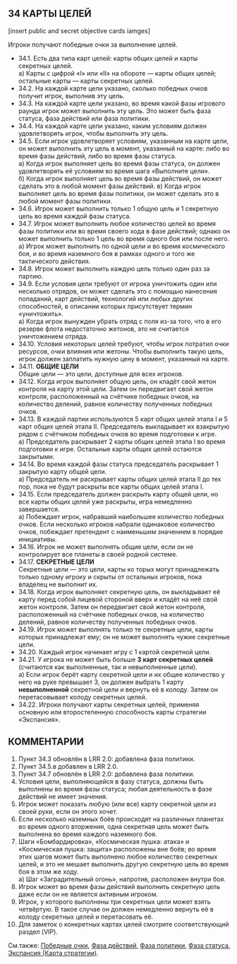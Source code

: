 34 КАРТЫ ЦЕЛЕЙ
---

[insert public and secret objective cards iamges]

Игроки получают победные очки за выполнение целей.
* 34.1. Есть два типа карт целей: карты общих целей и карты секретных целей.  
  а) Карты с цифрой «I» или «II» на обороте — карты общих целей; остальные карты — карты секретных целей.
* 34.2. На каждой карте цели указано, сколько победных очков получит игрок, выполнив эту цель.
* 34.3. На каждой карте цели указано, во время какой фазы игрового раунда игрок может выполнить эту цель. Это может быть фаза статуса, фаза действий или фаза политики.
* 34.4. На каждой карте цели указано, каким условиям должен удовлетворять игрок, чтобы выполнить эту цель.
* 34.5. Если игрок удовлетворяет условиям, указанным на карте цели, он может выполнить эту цель в момент, указанный на карте: либо во время фазы действий, либо во время фазы статуса.  
  а) Когда игрок выполняет цель во время фазы статуса, он должен удовлетворять её условиям во время шага «Выполните цели».  
  б) Когда игрок выполняет цель во время фазы действий, он может сделать это в любой момент фазы действий.
  в) Когда игрок выполняет цель во время фазы политики, он может сделать это в любой момент фазы политики.
* 34.6. Игрок может выполнить только 1 общую цель и 1 секретную цель во время каждой фазы статуса.
* 34.7. Игрок может выполнить любое количество целей во время фазы политики или во время своего хода в фазе действий; однако он может выполнить только 1 цель во время одного боя или после него.  
  а) Игрок может выполнить по одной цели и во время космического боя, и во время наземного боя в рамках одного и того же тактического действия.
* 34.8. Игрок может выполнить каждую цель только один раз за партию.
* 34.9. Если условия цели требуют от игрока уничтожить один или несколько отрядов, он может сделать это с помощью нанесения попаданий, карт действий, технологий или 
любых других способностей, в описании которых присутствует термин «уничтожить».  
  а) Когда игрок вынужден убрать отряд с поля из-за того, что в его резерве флота недостаточно жетонов, это не считается уничтожением отряда.
* 34.10. Условия некоторых целей требуют, чтобы игрок потратил очки ресурсов, очки влияния или жетоны. Чтобы выполнить такую цель, игрок должен заплатить нужную 
цену в момент, указанный на карте.
* 34.11. **ОБЩИЕ ЦЕЛИ**  
Общие цели — это цели, доступные для всех игроков.
* 34.12. Когда игрок выполняет общую цель, он кладёт свой жетон контроля на карту этой цели. Затем он передвигает свой жетон контроля, расположенный на счётчике победных очков, на количество делений, равное количеству полученных победных очков.
* 34.13. В каждой партии используются 5 карт общих целей этапа I и 5 карт общих целей этапа II. Председатель выкладывает их взакрытую рядом с счётчиком победных очков во время подготовки к игре.  
  а) Председатель раскрывает 2 карты общих целей этапа I во время подготовки к игре. Остальные карты общих целей остаются закрытыми.
* 34.14. Во время каждой фазы статуса председатель раскрывает 1 закрытую карту общей цели.  
  а) Председатель не раскрывает карты общих целей этапа II до тех пор, пока не будут раскрыты все карты общих целей этапа I.
* 34.15. Если председатель должен раскрыть карту общей цели, но все карты общих целей уже раскрыты, игра немедленно завершается.  
  а) Побеждает игрок, набравший наибольшее количество победных очков. Если несколько игроков набрали одинаковое количество очков, побеждает претендент с наименьшим значением в порядке инициативы.
* 34.16. Игрок не может выполнять общие цели, если он не контролирует все планеты в своей родной системе.
* 34.17. **СЕКРЕТНЫЕ ЦЕЛИ**  
Секретные цели — это цели, карты ко торых могут принадлежать только одному игроку и скрыты от остальных игроков, пока владелец не выполнит их.
* 34.18. Когда игрок выполняет секретную цель, он выкладывает её карту перед собой лицевой стороной вверх и кладёт на неё свой жетон контроля. Затем он передвигает свой жетон контроля, расположенный на счётчике победных очков, на количество делений, равное количеству полученных победных очков.
* 34.19. Игрок может выполнять только те секретные цели, карты которых принадлежат ему; он не может выполнять чужие секретные цели.
* 34.20. Каждый игрок начинает игру с 1 картой секретной цели.
* 34.21. У игрока не может быть больше **3 карт секретных целей** (считаются как выполненные, так и невыполненные цели).  
  а) Если игрок берёт карту секретной цели и их общее количество у него на руке превышает 3, он должен выбрать 1 карту **невыполненной** секретной цели и 
вернуть её в колоду. Затем он перетасовывает колоду секретных целей.
* 34.22. Игроки получают карты секретных целей, применяя основную или второстепенную способность карты стратегии «Экспансия».

КОММЕНТАРИИ
---
1) Пункт 34.3 обновлён в LRR 2.0: добавлена фаза политики.
2) Пункт 34.5.в добавлен в LRR 2.0.
3) Пункт 34.7 обновлён в LRR 2.0: добавлена фаза политики.
4) Условия цели, выполняющейся в фазу статуса, должны быть выполнены во время фазы статуса; любая деятельность в фазе действий не имеет значения.
5) Игрок может показать любую (или все) карту секретной цели из своей руки, если он этого хочет.
6) Если несколько наземных боёв происходят на различных планетах во время одного вторжения, одна секретная цель может быть выполнена во время каждого наземного боя.
7) Шаги «Бомбардировка», «Космическая пушка: атака» и «Космическая пушка: защита» расположены вне боёв; во время этих шагов может быть выполнено любое количество секретных целей, и это не мешает выполнить другую секретную цель во время боя в этом же ходу.  
  а) Шаг «Заградительный огонь», напротив, расположен внутри боя.
8) Игрок может во время фазы действий выполнить секретную цель даже если он не является активным игроком.
9) Игрок, у которого выполнены три секретных цели может взять четвёртую. В такое случае он должен немедленно вернуть её в колоду секретных целей и перетасовать её.
10) Для заметок о конкретных картах целей смотрите соответствующий раздел (VIP).

См.также: [Победные очки](victory_points.md), [Фаза действий](action_phase.md), [Фаза политики](agenda_phase.md), [Фаза статуса](status_phase.md), [Экспансия (Карта стратегии)](imperium_sc.md).

